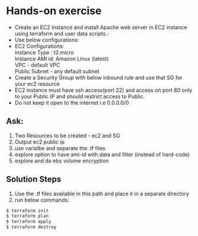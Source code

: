 # Hands-on exercise 

- Create an EC2 Instance and install Apache web server in EC2 instance using terraform and user data scripts.- 
- Use below configurations:
- EC2 Configurations:  
  Instance Type : t2.micro  
  Instance AMI id: Amazon Linux (latest)  
  VPC - default VPC  
  Public Subnet - any default subnet 
- Create a Security Group with below inbound rule and use that SG for your ec2 resource
- EC2 instance must have ssh access(port 22) and access on port 80 only to your Public IP and should restrict access to Public.  
- Do not keep it open to the internet i.e 0.0.0.0/0

## Ask: 
1. Two Resources to be created - ec2 and SG 
2. Output ec2 public ip 
3. use varialbe and separate the .tf files
4. explore option to have ami-id with data and filter (instead of hard-code)
5. explore and do ebs volume encryption 


## Solution Steps
1. Use the .tf files available in this path and place it in a separate directory
2. run below commands: 
```s
$ terraform init
$ terraform plan
$ terraform apply
$ terraform destroy
```
